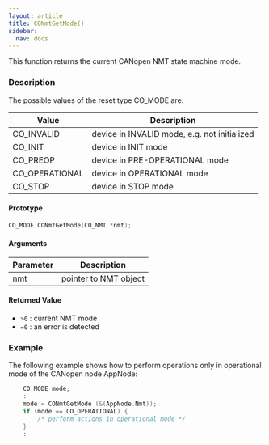 ```yaml
---
layout: article
title: CONmtGetMode()
sidebar:
  nav: docs
---
```


This function returns the current CANopen NMT state machine mode.

<!--more-->

### Description

The possible values of the reset type CO_MODE are:

| Value | Description |
| --- | --- |
| CO_INVALID | device in INVALID mode, e.g. not initialized |
| CO_INIT | device in INIT mode |
| CO_PREOP | device in PRE-OPERATIONAL mode |
| CO_OPERATIONAL | device in OPERATIONAL mode |
| CO_STOP | device in STOP mode |


#### Prototype

```c
CO_MODE CONmtGetMode(CO_NMT *nmt);
```

#### Arguments

| Parameter | Description |
| --- | --- |
| nmt | pointer to NMT object |

#### Returned Value

- `>0` : current NMT mode
- `=0` : an error is detected

### Example

The following example shows how to perform operations only in operational mode of the CANopen node AppNode:

```c
    CO_MODE mode;
    :
    mode = CONmtGetMode (&(AppNode.Nmt));
    if (mode == CO_OPERATIONAL) {
        /* perform actions in operational mode */
    }
    :
```
